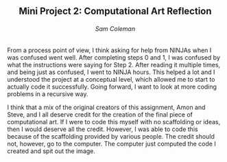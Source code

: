 ## <center> Mini Project 2: Computational Art Reflection </center>
###### <center> Sam Coleman </center>

From a process point of view, I think asking for help from NINJAs when I was confused went well. After completing steps 0 and 1, I was confused by what the instructions were saying for Step 2. After reading it multiple times, and being just as confused, I went to NINJA hours. This helped a lot and I understood the project at a conceptual level, which allowed me to start to actually code it successfully. Going forward, I want to look at more coding problems in a recursive way.

I think that a mix of the original creators of this assignment, Amon and Steve, and I all deserve credit for the creation of the final piece of computational art. If I were to code this myself with no scaffolding or ideas, then I would deserve all the credit. However, I was able to code this because of the scaffolding provided by various people. The credit should not, however, go to the computer. The computer just computed the code I created and spit out the image.
